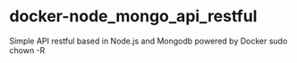 # docker-node_mongo_api_restful
Simple API restful based in Node.js and Mongodb powered by Docker
sudo chown -R <user-name> <directory-name>